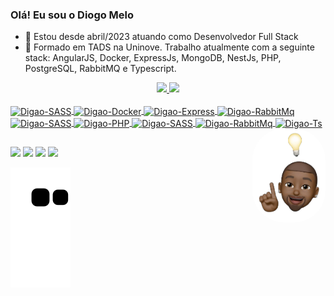 ### Olá! Eu sou o Diogo Melo

- 🔭 Estou desde abril/2023 atuando como Desenvolvedor Full Stack
- 🌱 Formado em TADS na Uninove. Trabalho atualmente com a seguinte stack: AngularJS, Docker, ExpressJs, MongoDB, NestJs, PHP, PostgreSQL, RabbitMQ e Typescript.

<div align="center">
  <a href="https://github.com/digao46">
  <img height="150em" src="https://github-readme-stats.vercel.app/api?username=digao46&show_icons=true&theme=dracula&include_all_commits=true&count_private=true"/>
  <img height="150em" src="https://github-readme-stats.vercel.app/api/top-langs/?username=digao46&layout=compact&langs_count=10&theme=dracula"/>
</div>

<div style="display: inline_block"><br>
  <img align="center" alt="Digao-SASS" height="30" width="40" src="https://cdn.jsdelivr.net/gh/devicons/devicon/icons/angularjs/angularjs-original.svg">
  <img align="center" alt="Digao-Docker" height="30" width="40" src="https://cdn.jsdelivr.net/gh/devicons/devicon/icons/docker/docker-original.svg">
  <img align="center" alt="Digao-Express" height="30" width="40" src="https://cdn.jsdelivr.net/gh/devicons/devicon/icons/express/express-original.svg">
  <img align="center" alt="Digao-RabbitMq" height="30" width="40" src="https://cdn.jsdelivr.net/gh/devicons/devicon/icons/mongodb/mongodb-original.svg">
  <img align="center" alt="Digao-SASS" height="30" width="40" src="https://cdn.jsdelivr.net/gh/devicons/devicon/icons/nestjs/nestjs-original.svg">
  <img align="center" alt="Digao-PHP" height="30" width="40" src="https://cdn.jsdelivr.net/gh/devicons/devicon/icons/php/php-original.svg">
  <img align="center" alt="Digao-SASS" height="30" width="40" src="https://cdn.jsdelivr.net/gh/devicons/devicon/icons/postgresql/postgresql-original.svg">
  <img align="center" alt="Digao-RabbitMq" height="30" width="40" src="https://cdn.jsdelivr.net/gh/devicons/devicon/icons/rabbitmq/rabbitmq-original.svg">
  <img align="center" alt="Digao-Ts" height="30" width="40" src="https://cdn.jsdelivr.net/gh/devicons/devicon/icons/typescript/typescript-original.svg">
  <img align="right" alt="Digao-pic" height="150" style="border-radius:50px;" src="./assets/imgs/avatar.png">
</div>

##
  
<div> 
  <a href="https://instagram.com/di.gaoo" target="_blank"><img src="https://img.shields.io/badge/-Instagram-%23E4405F?style=for-the-badge&logo=instagram&logoColor=white" target="_blank"></a>
  <a href = "mailto:digaodev46@gmail.com"><img src="https://img.shields.io/badge/-Gmail-%23333?style=for-the-badge&logo=gmail&logoColor=white" target="_blank"></a>
  <a href="https://www.linkedin.com/in/diogo-melo-60870a214" target="_blank"><img src="https://img.shields.io/badge/-LinkedIn-%230077B5?style=for-the-badge&logo=linkedin&logoColor=white" target="_blank"></a>
  <a href="https://api.whatsapp.com/send?phone=5511943923846"><img src="https://img.shields.io/badge/WhatsApp-25D366?style=for-the-badge&logo=whatsapp&logoColor=white" target="_blank"></a>
 
  ![Snake animation](https://github.com/digao46/digao46/blob/output/github-contribution-grid-snake.svg)
</div>
